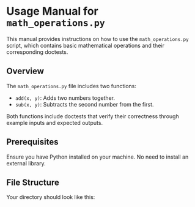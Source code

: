 # Usage Manual for `math_operations.py`

This manual provides instructions on how to use the `math_operations.py` script, which contains basic mathematical operations and their corresponding doctests.

## Overview

The `math_operations.py` file includes two functions:

- `add(x, y)`: Adds two numbers together.
- `sub(x, y)`: Subtracts the second number from the first.

Both functions include doctests that verify their correctness through example inputs and expected outputs.

## Prerequisites

Ensure you have Python installed on your machine.
No need to install an external library.

## File Structure

Your directory should look like this:
